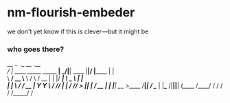# nm-flourish-embeder

we don't yet know if this is clever—but it might be

### who goes there?


  __                              .___.__       .__  __         .__   
_/  |_  ____ _____    _____     __| _/|__| ____ |__|/  |______  |  |  
\   __\/ __ \\__  \  /     \   / __ | |  |/ ___\|  \   __\__  \ |  |  
 |  | \  ___/ / __ \|  Y Y  \ / /_/ | |  / /_/  >  ||  |  / __ \|  |__
 |__|  \___  >____  /__|_|  / \____ | |__\___  /|__||__| (____  /____/
           \/     \/      \/       \/   /_____/               \/      
